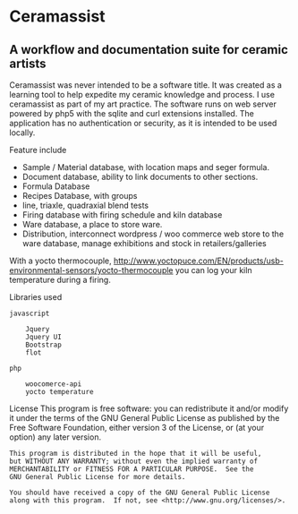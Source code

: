 # Ceramassist

## A workflow and documentation suite for ceramic artists

Ceramassist was never intended to be a software title. It was created as a learning tool to help expedite my ceramic knowledge and process. I use ceramassist as part of my art practice. The software runs on web server powered by php5 with the sqlite and curl extensions installed. The application has no authentication or security, as it is intended to be used locally.

Feature include

- Sample / Material database, with location maps and seger formula.
- Document database, ability to link documents to other sections.
- Formula Database
- Recipes Database, with groups
- line, triaxle, quadraxial blend tests
- Firing database with firing schedule and kiln database
- Ware database, a place to store ware.
- Distribution, interconnect wordpress / woo commerce web store to the ware database, manage exhibitions and stock in retailers/galleries

With a yocto thermocouple, http://www.yoctopuce.com/EN/products/usb-environmental-sensors/yocto-thermocouple you can log your kiln temperature during a firing.

Libraries used

    javascript

    	Jquery
    	Jquery UI
    	Bootstrap
    	flot

    php

    	woocomerce-api
    	yocto temperature

License
This program is free software: you can redistribute it and/or modify
it under the terms of the GNU General Public License as published by
the Free Software Foundation, either version 3 of the License, or
(at your option) any later version.

    This program is distributed in the hope that it will be useful,
    but WITHOUT ANY WARRANTY; without even the implied warranty of
    MERCHANTABILITY or FITNESS FOR A PARTICULAR PURPOSE.  See the
    GNU General Public License for more details.

    You should have received a copy of the GNU General Public License
    along with this program.  If not, see <http://www.gnu.org/licenses/>.
